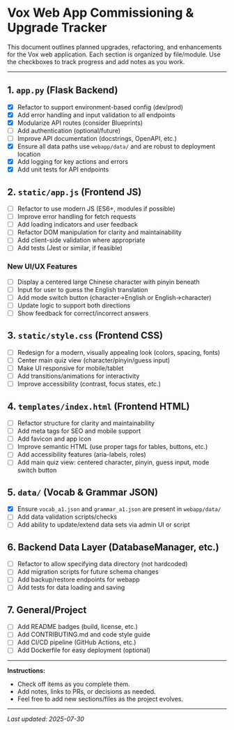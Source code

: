 # Vox Web App Commissioning & Upgrade Tracker

This document outlines planned upgrades, refactoring, and enhancements for the Vox web application. Each section is organized by file/module. Use the checkboxes to track progress and add notes as you work.

---

## 1. `app.py` (Flask Backend)
- [x] Refactor to support environment-based config (dev/prod)
- [x] Add error handling and input validation to all endpoints
- [x] Modularize API routes (consider Blueprints)
- [ ] Add authentication (optional/future)
- [ ] Improve API documentation (docstrings, OpenAPI, etc.)
- [x] Ensure all data paths use `webapp/data/` and are robust to deployment location
- [x] Add logging for key actions and errors
- [x] Add unit tests for API endpoints

## 2. `static/app.js` (Frontend JS)
- [ ] Refactor to use modern JS (ES6+, modules if possible)
- [ ] Improve error handling for fetch requests
- [ ] Add loading indicators and user feedback
- [ ] Refactor DOM manipulation for clarity and maintainability
- [ ] Add client-side validation where appropriate
- [ ] Add tests (Jest or similar, if feasible)

### New UI/UX Features
- [ ] Display a centered large Chinese character with pinyin beneath
- [ ] Input for user to guess the English translation
- [ ] Add mode switch button (character→English or English→character)
- [ ] Update logic to support both directions
- [ ] Show feedback for correct/incorrect answers

## 3. `static/style.css` (Frontend CSS)
- [ ] Redesign for a modern, visually appealing look (colors, spacing, fonts)
- [ ] Center main quiz view (character/pinyin/guess input)
- [ ] Make UI responsive for mobile/tablet
- [ ] Add transitions/animations for interactivity
- [ ] Improve accessibility (contrast, focus states, etc.)

## 4. `templates/index.html` (Frontend HTML)
- [ ] Refactor structure for clarity and maintainability
- [ ] Add meta tags for SEO and mobile support
- [ ] Add favicon and app icon
- [ ] Improve semantic HTML (use proper tags for tables, buttons, etc.)
- [ ] Add accessibility features (aria-labels, roles)
- [ ] Add main quiz view: centered character, pinyin, guess input, mode switch button

## 5. `data/` (Vocab & Grammar JSON)
- [x] Ensure `vocab_a1.json` and `grammar_a1.json` are present in `webapp/data/`
- [ ] Add data validation scripts/checks
- [ ] Add ability to update/extend data sets via admin UI or script

## 6. Backend Data Layer (DatabaseManager, etc.)
- [ ] Refactor to allow specifying data directory (not hardcoded)
- [ ] Add migration scripts for future schema changes
- [ ] Add backup/restore endpoints for webapp
- [ ] Add tests for data loading and saving

## 7. General/Project
- [ ] Add README badges (build, license, etc.)
- [ ] Add CONTRIBUTING.md and code style guide
- [ ] Add CI/CD pipeline (GitHub Actions, etc.)
- [ ] Add Dockerfile for easy deployment (optional)

---

**Instructions:**
- Check off items as you complete them.
- Add notes, links to PRs, or decisions as needed.
- Feel free to add new sections/files as the project evolves.

---

_Last updated: 2025-07-30_
